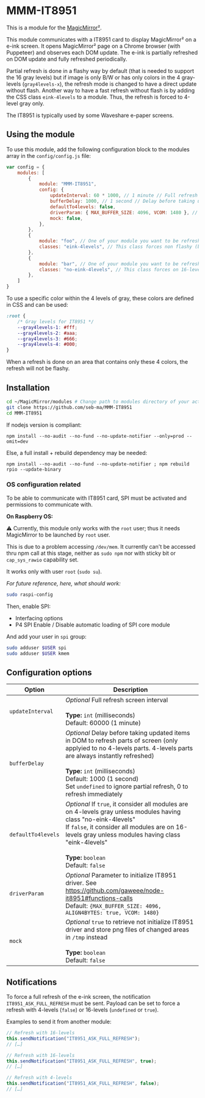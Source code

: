 # MMM-IT8951

This is a module for the [MagicMirror²](https://github.com/MichMich/MagicMirror/).

This module communicates with a IT8951 card to display MagicMirror² on a e-ink screen.
It opens MagicMirror² page on a Chrome browser (with Puppeteer) and observes each DOM update.
The e-ink is partially refreshed on DOM update and fully refreshed periodically.

Partial refresh is done in a flashy way by default (that is needed to support the 16 gray levels) but if image is only B/W or has only colors in the 4 gray-levels (`gray4levels-x`), the refresh mode is changed to have a direct update without flash.
Another way to have a fast refresh without flash is by adding the CSS class `eink-4levels` to a module. Thus, the refresh is forced to 4-level gray only.

The IT8951 is typically used by some Waveshare e-paper screens.

## Using the module

To use this module, add the following configuration block to the modules array in the `config/config.js` file:

```js
var config = {
	modules: [
		{
			module: "MMM-IT8951",
			config: {
				updateInterval: 60 * 1000, // 1 minute // Full refresh screen
				bufferDelay: 1000, // 1 second // Delay before taking updated items
				defaultTo4levels: false,
				driverParam: { MAX_BUFFER_SIZE: 4096, VCOM: 1480 }, // see https://github.com/gaweee/node-it8951#functions-calls
				mock: false,
			},
		},
		{
			module: "foo", // One of your module you want to be refreshed in B/W only
			classes: "eink-4levels", // This class forces non flashy (but only on 4-levels gray) update of this module by MMM-IT8951 (only useful if defaultTo4levels == false)
		},
		{
			module: "bar", // One of your module you want to be refreshed in 16-levels of gray
			classes: "no-eink-4levels", // This class forces on 16-levels gray (but flashy) update of this module by MMM-IT8951 (only useful if defaultTo4levels == true)
		},
	]
}
```

To use a specific color within the 4 levels of gray, these colors are defined in CSS and can be used:

```css
:root {
	/* Gray levels for IT8951 */
	--gray4levels-1: #fff;
	--gray4levels-2: #aaa;
	--gray4levels-3: #666;
	--gray4levels-4: #000;
}
```

When a refresh is done on an area that contains only these 4 colors, the refresh will not be flashy.

## Installation

```sh
cd ~/MagicMirror/modules # Change path to modules directory of your actual MagiMirror² installation
git clone https://github.com/seb-ma/MMM-IT8951
cd MMM-IT8951
```

If nodejs version is compliant:

```
npm install --no-audit --no-fund --no-update-notifier --only=prod --omit=dev
```

Else, a full install + rebuild dependency may be needed:

```
npm install --no-audit --no-fund --no-update-notifier ; npm rebuild rpio --update-binary
```

### OS configuration related

To be able to communicate with IT8951 card, SPI must be activated and permissions to communicate with.

**On Raspberry OS:**

⚠️ Currently, this module only works with the `root` user; thus it needs MagicMirror to be launched by `root` user.

This is due to a problem accessing `/dev/mem`.
It currently can't be accessed thru npm call at this stage, neither as `sudo npm` nor with sticky bit or `cap_sys_rawio` capability set.

It works only with user `root` (`sudo su`).

*For future reference, here, what should work:*

```sh
sudo raspi-config
```

Then, enable SPI:
- Interfacing options
- P4 SPI Enable / Disable automatic loading of SPI core module

And add your user in `spi` group:

```sh
sudo adduser $USER spi
sudo adduser $USER kmem

```

## Configuration options

| Option			| Description
|------------------ |-------------
| `updateInterval`	| *Optional* Full refresh screen interval<br><br>**Type:** `int` (milliseconds)<br>Default: 60000 (1 minute)
| `bufferDelay`		| *Optional* Delay before taking updated items in DOM to refresh parts of screen (only applyied to no 4-levels parts. 4-levels parts are always instantly refreshed)<br><br>**Type:** `int` (milliseconds)<br>Default: 1000 (1 second)<br>Set `undefined` to ignore partial refresh, 0 to refresh immediately
| `defaultTo4levels`| *Optional* If `true`,  it consider all modules are on 4-levels gray unless modules having class "no-eink-4levels"<br>If `false`,  it consider all modules are on 16-levels gray unless modules having class "eink-4levels"<br><br>**Type:** `boolean`<br>Default: `false`
| `driverParam`		| *Optional* Parameter to initialize IT8951 driver. See https://github.com/gaweee/node-it8951#functions-calls<br>Default: `{MAX_BUFFER_SIZE: 4096, ALIGN4BYTES: true, VCOM: 1480}`
| `mock`			| *Optional* `true` to retrieve not initialize IT8951 driver and store png files of changed areas in `/tmp` instead<br><br>**Type:** `boolean`<br>Default: `false`

## Notifications

To force a full refresh of the e-ink screen, the notification `IT8951_ASK_FULL_REFRESH` must be sent.
Payload can be set to force a refresh with 4-levels (`false`) or 16-levels (`undefined` or `true`).

Examples to send it from another module:

```js
// Refresh with 16-levels
this.sendNotification("IT8951_ASK_FULL_REFRESH");
// […]

// Refresh with 16-levels
this.sendNotification("IT8951_ASK_FULL_REFRESH", true);
// […]

// Refresh with 4-levels
this.sendNotification("IT8951_ASK_FULL_REFRESH", false);
// […]
```
